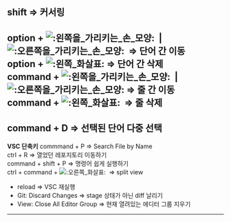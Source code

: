 shift => 커서링
---
option + ![:왼쪽을_가리키는_손_모양:](https://a.slack-edge.com/production-standard-emoji-assets/14.0/apple-medium/1f448@2x.png)  | ![:오른쪽을_가리키는_손_모양:](https://a.slack-edge.com/production-standard-emoji-assets/14.0/apple-medium/1f449@2x.png)  => 단어 간 이동  
option + ![:왼쪽_화살표:](https://a.slack-edge.com/production-standard-emoji-assets/14.0/apple-medium/2b05-fe0f@2x.png) => 단어 간 삭제  
command + ![:왼쪽을_가리키는_손_모양:](https://a.slack-edge.com/production-standard-emoji-assets/14.0/apple-medium/1f448@2x.png)  | ![:오른쪽을_가리키는_손_모양:](https://a.slack-edge.com/production-standard-emoji-assets/14.0/apple-medium/1f449@2x.png) => 줄 간 이동  
command + ![:왼쪽_화살표:](https://a.slack-edge.com/production-standard-emoji-assets/14.0/apple-medium/2b05-fe0f@2x.png)  => 줄 삭제
---
command + D => 선택된 단어 다중 선택
---
**VSC 단축키**
commmand + P => Search File by Name  
ctrl + R => 열었던 레포지토리 이동하기  
command + shift + P => 명령어 쉽게 실행하기  
ctrl + command + ![:오른쪽_화살표:](https://a.slack-edge.com/production-standard-emoji-assets/14.0/apple-medium/27a1-fe0f@2x.png)  => split view

-   reload => VSC 재실행
-   Git: Discard Changes => stage 상태가 아닌 diff 날리기
-   View: Close All Editor Group => 현재 열려있는 에디터 그룹 지우기

---